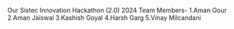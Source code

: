 Our Sistec Innovation Hackathon (2.0) 2024 
Team Members-
1.Aman Gour
2.Aman Jaiswal
3.Kashish Goyal
4.Harsh Garg
5.Vinay Milcandani
